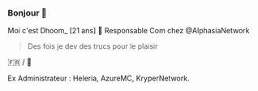 ### Bonjour 👋
Moi c'est Dhoom_ [21 ans] 👀
Responsable Com chez @AlphasiaNetwork
> Des fois je dev des trucs pour le plaisir

🇫🇷 / 🏴󠁧󠁢󠁥󠁮󠁧󠁿

Ex Administrateur : 
Heleria, AzureMC, KryperNetwork.
